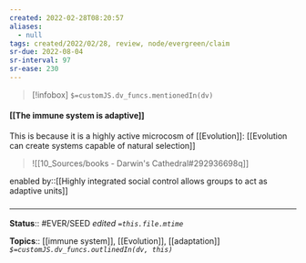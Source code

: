 ```yaml
---
created: 2022-02-28T08:20:57 
aliases:
  - null
tags: created/2022/02/28, review, node/evergreen/claim
sr-due: 2022-08-04
sr-interval: 97
sr-ease: 230
---
```

> [!infobox]
`$=customJS.dv_funcs.mentionedIn(dv)`

#### [[The immune system is adaptive]] 

This is because it is a highly active microcosm of [[Evolution]]: [[Evolution can create systems capable of natural selection]]

> ![[10_Sources/books - Darwin's Cathedral#292936698q]]

enabled by::[[Highly integrated social control allows groups to act as adaptive units]]

### <hr class="footnote"/>

**Status**:: #EVER/SEED 
*edited `=this.file.mtime`*

**Topics**:: [[immune system]], [[Evolution]], [[adaptation]]
*`$=customJS.dv_funcs.outlinedIn(dv, this)`*
